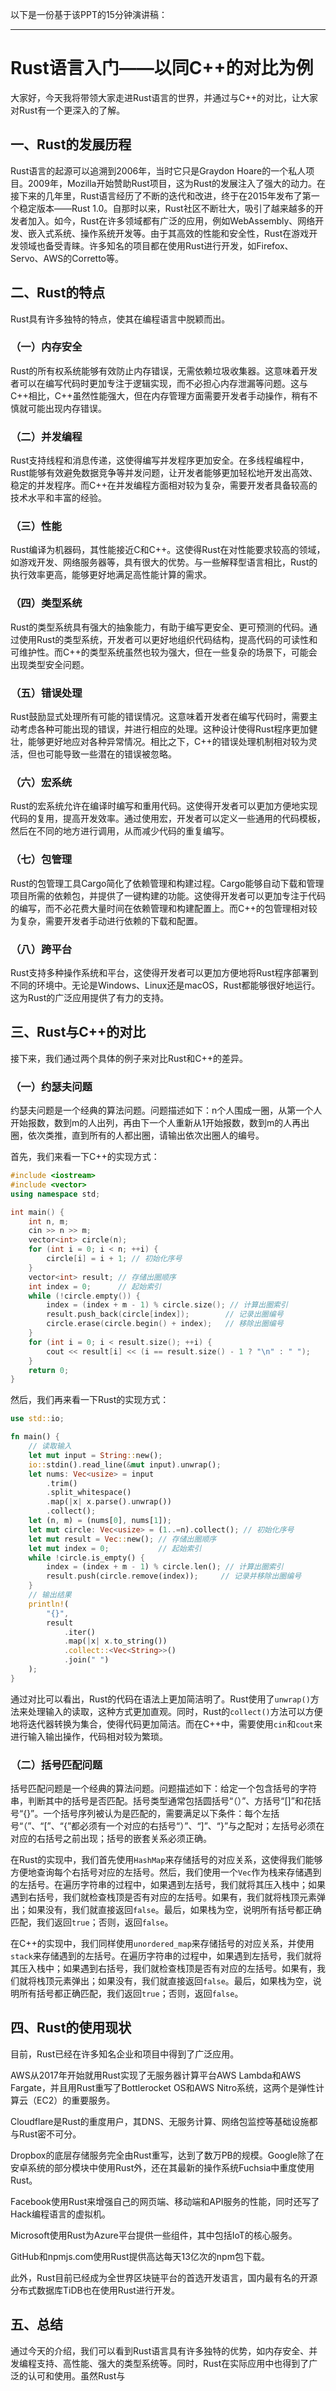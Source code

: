 以下是一份基于该PPT的15分钟演讲稿：

---

# Rust语言入门——以同C++的对比为例

大家好，今天我将带领大家走进Rust语言的世界，并通过与C++的对比，让大家对Rust有一个更深入的了解。

## 一、Rust的发展历程

Rust语言的起源可以追溯到2006年，当时它只是Graydon Hoare的一个私人项目。2009年，Mozilla开始赞助Rust项目，这为Rust的发展注入了强大的动力。在接下来的几年里，Rust语言经历了不断的迭代和改进，终于在2015年发布了第一个稳定版本——Rust 1.0。自那时以来，Rust社区不断壮大，吸引了越来越多的开发者加入。如今，Rust在许多领域都有广泛的应用，例如WebAssembly、网络开发、嵌入式系统、操作系统开发等。由于其高效的性能和安全性，Rust在游戏开发领域也备受青睐。许多知名的项目都在使用Rust进行开发，如Firefox、Servo、AWS的Corretto等。

## 二、Rust的特点

Rust具有许多独特的特点，使其在编程语言中脱颖而出。

### （一）内存安全

Rust的所有权系统能够有效防止内存错误，无需依赖垃圾收集器。这意味着开发者可以在编写代码时更加专注于逻辑实现，而不必担心内存泄漏等问题。这与C++相比，C++虽然性能强大，但在内存管理方面需要开发者手动操作，稍有不慎就可能出现内存错误。

### （二）并发编程

Rust支持线程和消息传递，这使得编写并发程序更加安全。在多线程编程中，Rust能够有效避免数据竞争等并发问题，让开发者能够更加轻松地开发出高效、稳定的并发程序。而C++在并发编程方面相对较为复杂，需要开发者具备较高的技术水平和丰富的经验。

### （三）性能

Rust编译为机器码，其性能接近C和C++。这使得Rust在对性能要求较高的领域，如游戏开发、网络服务器等，具有很大的优势。与一些解释型语言相比，Rust的执行效率更高，能够更好地满足高性能计算的需求。

### （四）类型系统

Rust的类型系统具有强大的抽象能力，有助于编写更安全、更可预测的代码。通过使用Rust的类型系统，开发者可以更好地组织代码结构，提高代码的可读性和可维护性。而C++的类型系统虽然也较为强大，但在一些复杂的场景下，可能会出现类型安全问题。

### （五）错误处理

Rust鼓励显式处理所有可能的错误情况。这意味着开发者在编写代码时，需要主动考虑各种可能出现的错误，并进行相应的处理。这种设计使得Rust程序更加健壮，能够更好地应对各种异常情况。相比之下，C++的错误处理机制相对较为灵活，但也可能导致一些潜在的错误被忽略。

### （六）宏系统

Rust的宏系统允许在编译时编写和重用代码。这使得开发者可以更加方便地实现代码的复用，提高开发效率。通过使用宏，开发者可以定义一些通用的代码模板，然后在不同的地方进行调用，从而减少代码的重复编写。

### （七）包管理

Rust的包管理工具Cargo简化了依赖管理和构建过程。Cargo能够自动下载和管理项目所需的依赖包，并提供了一键构建的功能。这使得开发者可以更加专注于代码的编写，而不必花费大量时间在依赖管理和构建配置上。而C++的包管理相对较为复杂，需要开发者手动进行依赖的下载和配置。

### （八）跨平台

Rust支持多种操作系统和平台，这使得开发者可以更加方便地将Rust程序部署到不同的环境中。无论是Windows、Linux还是macOS，Rust都能够很好地运行。这为Rust的广泛应用提供了有力的支持。

## 三、Rust与C++的对比

接下来，我们通过两个具体的例子来对比Rust和C++的差异。

### （一）约瑟夫问题

约瑟夫问题是一个经典的算法问题。问题描述如下：n个人围成一圈，从第一个人开始报数，数到m的人出列，再由下一个人重新从1开始报数，数到m的人再出圈，依次类推，直到所有的人都出圈，请输出依次出圈人的编号。

首先，我们来看一下C++的实现方式：

```cpp
#include <iostream>
#include <vector>
using namespace std;

int main() {
    int n, m;
    cin >> n >> m;
    vector<int> circle(n);
    for (int i = 0; i < n; ++i) {
        circle[i] = i + 1; // 初始化序号
    }
    vector<int> result; // 存储出圈顺序
    int index = 0;      // 起始索引
    while (!circle.empty()) {
        index = (index + m - 1) % circle.size(); // 计算出圈索引
        result.push_back(circle[index]);        // 记录出圈编号
        circle.erase(circle.begin() + index);   // 移除出圈编号
    }
    for (int i = 0; i < result.size(); ++i) {
        cout << result[i] << (i == result.size() - 1 ? "\n" : " ");
    }
    return 0;
}
```

然后，我们再来看一下Rust的实现方式：

```rust
use std::io;

fn main() {
    // 读取输入
    let mut input = String::new();
    io::stdin().read_line(&mut input).unwrap();
    let nums: Vec<usize> = input
        .trim()
        .split_whitespace()
        .map(|x| x.parse().unwrap())
        .collect();
    let (n, m) = (nums[0], nums[1]);
    let mut circle: Vec<usize> = (1..=n).collect(); // 初始化序号
    let mut result = Vec::new(); // 存储出圈顺序
    let mut index = 0;           // 起始索引
    while !circle.is_empty() {
        index = (index + m - 1) % circle.len(); // 计算出圈索引
        result.push(circle.remove(index));     // 记录并移除出圈编号
    }
    // 输出结果
    println!(
        "{}",
        result
            .iter()
            .map(|x| x.to_string())
            .collect::<Vec<String>>()
            .join(" ")
    );
}
```

通过对比可以看出，Rust的代码在语法上更加简洁明了。Rust使用了`unwrap()`方法来处理输入的读取，这种方式更加直观。同时，Rust的`collect()`方法可以方便地将迭代器转换为集合，使得代码更加简洁。而在C++中，需要使用`cin`和`cout`来进行输入输出操作，代码相对较为繁琐。

### （二）括号匹配问题

括号匹配问题是一个经典的算法问题。问题描述如下：给定一个包含括号的字符串，判断其中的括号是否匹配。括号类型通常包括圆括号“（）”、方括号“[]”和花括号“{}”。一个括号序列被认为是匹配的，需要满足以下条件：每个左括号“（”、“[”、“{”都必须有一个对应的右括号“）”、“]”、“}”与之配对；左括号必须在对应的右括号之前出现；括号的嵌套关系必须正确。

在Rust的实现中，我们首先使用`HashMap`来存储括号的对应关系，这使得我们能够方便地查询每个右括号对应的左括号。然后，我们使用一个`Vec`作为栈来存储遇到的左括号。在遍历字符串的过程中，如果遇到左括号，我们就将其压入栈中；如果遇到右括号，我们就检查栈顶是否有对应的左括号。如果有，我们就将栈顶元素弹出；如果没有，我们就直接返回`false`。最后，如果栈为空，说明所有括号都正确匹配，我们返回`true`；否则，返回`false`。

在C++的实现中，我们同样使用`unordered_map`来存储括号的对应关系，并使用`stack`来存储遇到的左括号。在遍历字符串的过程中，如果遇到左括号，我们就将其压入栈中；如果遇到右括号，我们就检查栈顶是否有对应的左括号。如果有，我们就将栈顶元素弹出；如果没有，我们就直接返回`false`。最后，如果栈为空，说明所有括号都正确匹配，我们返回`true`；否则，返回`false`。

## 四、Rust的使用现状

目前，Rust已经在许多知名企业和项目中得到了广泛应用。

AWS从2017年开始就用Rust实现了无服务器计算平台AWS Lambda和AWS Fargate，并且用Rust重写了Bottlerocket OS和AWS Nitro系统，这两个是弹性计算云（EC2）的重要服务。

Cloudflare是Rust的重度用户，其DNS、无服务计算、网络包监控等基础设施都与Rust密不可分。

Dropbox的底层存储服务完全由Rust重写，达到了数万PB的规模。Google除了在安卓系统的部分模块中使用Rust外，还在其最新的操作系统Fuchsia中重度使用Rust。

Facebook使用Rust来增强自己的网页端、移动端和API服务的性能，同时还写了Hack编程语言的虚拟机。

Microsoft使用Rust为Azure平台提供一些组件，其中包括IoT的核心服务。

GitHub和npmjs.com使用Rust提供高达每天13亿次的npm包下载。

此外，Rust目前已经成为全世界区块链平台的首选开发语言，国内最有名的开源分布式数据库TiDB也在使用Rust进行开发。

## 五、总结

通过今天的介绍，我们可以看到Rust语言具有许多独特的优势，如内存安全、并发编程支持、高性能、强大的类型系统等。同时，Rust在实际应用中也得到了广泛的认可和使用。虽然Rust与